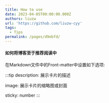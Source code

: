 ```yaml
---
title: How to use
date: 2023-04-05T00:00:00.000Z
authors: liuzw
url: 'https://github.com/liuzw-cyy'
tags:
  - Tips
permalink: /pages/d9ebfd/
---
```


#### 如何将博客至于推荐阅读中
在Markdown文件中的Front-matter中设置如下选项:

:::tip
description: 展示卡片的描述

image: 展示卡片的缩略图或封面

sticky: number
:::


